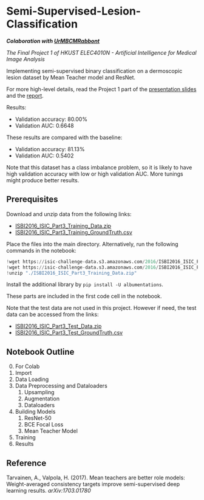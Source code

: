 # Semi-Supervised-Lesion-Classification

***Colaboration with [UrMBCMRabbont](https://github.com/UrMBCMRabbont)***

*The Final Project 1 of HKUST ELEC4010N - Artificial Intelligence for Medical Image Analysis*

Implementing semi-supervised binary classification on a dermoscopic lesion dataset by Mean Teacher model and ResNet.

For more high-level details, read the Project 1 part of the [presentation slides](./Presentation.pdf) and the [report](./Report.pdf).

Results:
- Validation accuracy: 80.00%
- Validation AUC: 0.6648

These results are compared with the baseline:
- Validation accuracy: 81.13%
- Validation AUC: 0.5402

Note that this dataset has a class imbalance problem, so it is likely to have high validation accuracy with low or high validation AUC. More tunings might produce better results.

## Prerequisites

Download and unzip data from the following links:
- [ISBI2016_ISIC_Part3_Training_Data.zip](https://isic-challenge-data.s3.amazonaws.com/2016/ISBI2016_ISIC_Part3_Training_Data.zip)
- [ISBI2016_ISIC_Part3_Training_GroundTruth.csv](https://isic-challenge-data.s3.amazonaws.com/2016/ISBI2016_ISIC_Part3_Training_GroundTruth.csv)

Place the files into the main directory. Alternatively, run the following commands in the notebook:

```python
!wget https://isic-challenge-data.s3.amazonaws.com/2016/ISBI2016_ISIC_Part3_Training_Data.zip
!wget https://isic-challenge-data.s3.amazonaws.com/2016/ISBI2016_ISIC_Part3_Training_GroundTruth.csv
!unzip "./ISBI2016_ISIC_Part3_Training_Data.zip"
```

Install the additional library by `pip install -U albumentations`.

These parts are included in the first code cell in the notebook.

Note that the test data are not used in this project. However if need, the test data can be accessed from the links:
- [ISBI2016_ISIC_Part3_Test_Data.zip](https://isic-challenge-data.s3.amazonaws.com/2016/ISBI2016_ISIC_Part3_Test_Data.zip)
- [ISBI2016_ISIC_Part3_Test_GroundTruth.csv](https://isic-challenge-data.s3.amazonaws.com/2016/ISBI2016_ISIC_Part3_Test_GroundTruth.csv)

## Notebook Outline
0. For Colab
1. Import
2. Data Loading
3. Data Preprocessing and Dataloaders
    1. Upsampling
    2. Augmentation
    3. Dataloaders
4. Building Models
    1. ResNet-50
    2. BCE Focal Loss
    3. Mean Teacher Model
5. Training
6. Results

## Reference

Tarvainen, A., Valpola, H. (2017). Mean teachers are better role models: Weight-averaged consistency targets
improve semi-supervised deep learning results. *arXiv:1703.01780*
